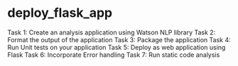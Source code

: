 # deploy_flask_app
Task 1: Create an analysis application using Watson NLP library
Task 2: Format the output of the application
Task 3: Package the application
Task 4: Run Unit tests on your application
Task 5: Deploy as web application using Flask
Task 6: Incorporate Error handling
Task 7: Run static code analysis
